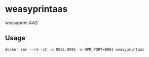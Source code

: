 # weasyprintaas
weasyprint AAS

## Usage

```shell
docker run --rm -it -p 8081:8081 -e WPR_PORT=8081 weasyprintaas
```
